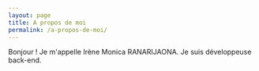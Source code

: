 ```yaml
---
layout: page
title: A propos de moi
permalink: /a-propos-de-moi/
---
```


Bonjour ! Je m'appelle Irène Monica RANARIJAONA. Je suis développeuse back-end. 


